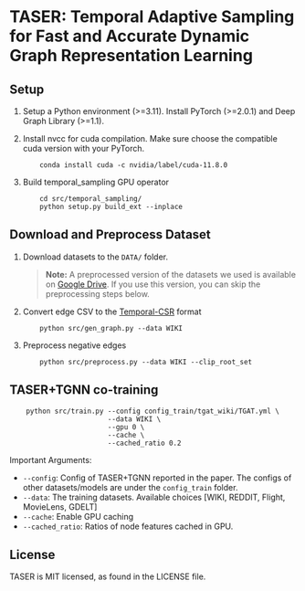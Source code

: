 # TASER: Temporal Adaptive Sampling for Fast and Accurate Dynamic Graph Representation Learning

## Setup
1. Setup a Python environment (>=3.11). Install PyTorch (>=2.0.1) and Deep Graph Library (>=1.1).  

2. Install nvcc for cuda compilation. Make sure choose the compatible cuda version with your PyTorch. 
    ```
        conda install cuda -c nvidia/label/cuda-11.8.0
    ```

3. Build temporal_sampling GPU operator
    ```
        cd src/temporal_sampling/
        python setup.py build_ext --inplace
    ```

## Download and Preprocess Dataset
1. Download datasets to the ```DATA/``` folder. 
   
   > **Note:** A preprocessed version of the datasets we used is available on [Google Drive](https://drive.google.com/drive/u/1/folders/1e_4rl9h5e7dkFwvwKFOP8HKDur9SZdzk). If you use this version, you can skip the preprocessing steps below.

2. Convert edge CSV to the [Temporal-CSR](https://arxiv.org/abs/2203.14883) format
    ```
        python src/gen_graph.py --data WIKI
    ```

3. Preprocess negative edges   
    ```
        python src/preprocess.py --data WIKI --clip_root_set
    ```

## TASER+TGNN co-training
```
    python src/train.py --config config_train/tgat_wiki/TGAT.yml \
                        --data WIKI \
                        --gpu 0 \
                        --cache \
                        --cached_ratio 0.2  
```
  Important Arguments: 
  - `--config`: Config of TASER+TGNN reported in the paper. The configs of other datasets/models are under the ```config_train``` folder.    
  - `--data`: The training datasets. Available choices [WIKI, REDDIT, Flight, MovieLens, GDELT]
  - `--cache`: Enable GPU caching
  - `--cached_ratio`: Ratios of node features cached in GPU.

## License
TASER is MIT licensed, as found in the LICENSE file.
